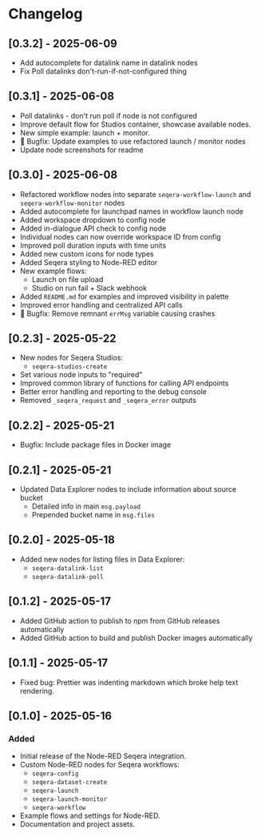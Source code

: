 # Changelog

## [0.3.2] - 2025-06-09

- Add autocomplete for datalink name in datalink nodes
- Fix Poll datalinks don't-run-if-not-configured thing

## [0.3.1] - 2025-06-08

- Poll datalinks - don't run poll if node is not configured
- Improve default flow for Studios container, showcase available nodes.
- New simple example: launch + monitor.
- 🐛 Bugfix: Update examples to use refactored launch / monitor nodes
- Update node screenshots for readme

## [0.3.0] - 2025-06-08

- Refactored workflow nodes into separate `seqera-workflow-launch` and `seqera-workflow-monitor` nodes
- Added autocomplete for launchpad names in workflow launch node
- Added workspace dropdown to config node
- Added in-dialogue API check to config node
- Individual nodes can now override workspace ID from config
- Improved poll duration inputs with time units
- Added new custom icons for node types
- Added Seqera styling to Node-RED editor
- New example flows:
  - Launch on file upload
  - Studio on run fail + Slack webhook
- Added `README.md` for examples and improved visibility in palette
- Improved error handling and centralized API calls
- 🐛 Bugfix: Remove remnant `errMsg` variable causing crashes

## [0.2.3] - 2025-05-22

- New nodes for Seqera Studios:
  - `seqera-studios-create`
- Set various node inputs to "required"
- Improved common library of functions for calling API endpoints
- Better error handling and reporting to the debug console
- Removed `_seqera_request` and `_seqera_error` outputs

## [0.2.2] - 2025-05-21

- Bugfix: Include package files in Docker image

## [0.2.1] - 2025-05-21

- Updated Data Explorer nodes to include information about source bucket
  - Detailed info in main `msg.payload`
  - Prepended bucket name in `msg.files`

## [0.2.0] - 2025-05-18

- Added new nodes for listing files in Data Explorer:
  - `seqera-datalink-list`
  - `seqera-datalink-poll`

## [0.1.2] - 2025-05-17

- Added GitHub action to publish to npm from GitHub releases automatically
- Added GitHub action to build and publish Docker images automatically

## [0.1.1] - 2025-05-17

- Fixed bug: Prettier was indenting markdown which broke help text rendering.

## [0.1.0] - 2025-05-16

### Added

- Initial release of the Node-RED Seqera integration.
- Custom Node-RED nodes for Seqera workflows:
  - `seqera-config`
  - `seqera-dataset-create`
  - `seqera-launch`
  - `seqera-launch-monitor`
  - `seqera-workflow`
- Example flows and settings for Node-RED.
- Documentation and project assets.
